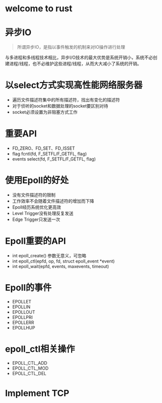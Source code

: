 # welcome to rust

# 异步IO
> 所谓异步IO，是指以事件触发的机制来对IO操作进行处理

与多进程和多线程技术相比，异步I/O技术的最大优势是系统开销小，系统不必创建进程/线程，也不必维护这些进程/线程，从而大大减小了系统的开销。

# 以select方式实现高性能网络服务器
- 遍历文件描述符集中的所有描述符，找出有变化的描述符
- 对于侦听的socket和数据处理的socket要区别对待
- socket必须设置为非阻塞方式工作

# 重要API
- FD_ZERO、FD_SET、FD_ISSET
- flag fcntl(fd, F_SETFL/F_GETFL, flag)
- events select(fd, F_SETFL/F_GETFL, flag)

# 使用Epoll的好处
- 没有文件描述符的限制
- 工作效率不会随着文件描述符的增加而下降
- Epoll经历系统优化更高效
- Level Trigger没有处理反复发送
- Edge Trigger只发送一次

# Epoll重要的API

- int epoll_create() 参数无意义，可忽略
- int epoll_ctl(epfd, op, fd, struct epoll_event *event)
- int epoll_wait(epfd, events, maxevents, timeout)

# Epoll的事件
- EPOLLET
- EPOLLIN
- EPOLLOUT
- EPOLLPRI
- EPOLLERR
- EPOLLHUP

# epoll_ctl相关操作
- EPOLL_CTL_ADD
- EPOLL_CTL_MOD
- EPOLL_CTL_DEL

# Implement TCP